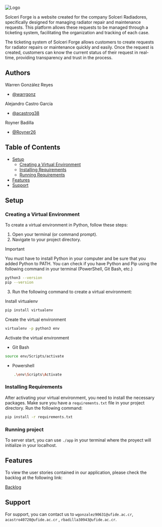 
![Logo](https://solceri.s3.amazonaws.com/logoSolceri.png)

Solceri Forge is a website created for the company Solceri Radiadores, specifically designed for managing radiator repair and maintenance requests. This platform allows these requests to be managed through a ticketing system, facilitating the organization and tracking of each case.

The ticketing system of Solceri Forge allows customers to create requests for radiator repairs or maintenance quickly and easily. Once the request is created, customers can know the current status of their request in real-time, providing transparency and trust in the process.

## Authors

Warren González Reyes
- [@warrgonz](https://github.com/Warrgonz)

Alejandro Castro García
- [@acastrog38](https://github.com/acastrog38)

Royner Badilla 
- [@Royner26](https://github.com/Royner26)


## Table of Contents
- [Setup](#setup)
  - [Creating a Virtual Environment](#creating-a-virtual-environment)
  - [Installing Requirements](#installing-requirements)
  - [Running Requirements](#running-requirements)
- [Features](#features)
- [Support](#support)

## Setup

### Creating a Virtual Environment

To create a virtual environment in Python, follow these steps:

1. Open your terminal (or command prompt).
2. Navigate to your project directory.

> [!IMPORTANT]
> You must have to install Python in your computer and be sure that you added Python to PATH. You can check if you have Python and Pip using the following command in your terminal (PowerShell, Git Bash, etc.)

```sh
python3 --version
pip --version
```

3. Run the following command to create a virtual environment:

Install virtualenv

```sh
pip install virtualenv
```

Create the virtual environment

```sh
virtualenv -p python3 env
```

Activate the virtual environment

- Git Bash

```sh
source env/Scripts/activate
```

- Powershell

```sh
    .\env\Scripts\Activate
```

### Installing Requirements

After activating your virtual environment, you need to install the necessary packages. Make sure you have a `requirements.txt` file in your project directory. Run the following command:

```sh
pip install -r requirements.txt
```
### Running project

To server start, you can use `./app` in your terminal where the proyect will initialize in your localhost.

## Features

To view the user stories contained in our application, please check the backlog at the following link:

[Backlog](https://github.com/users/Warrgonz/projects/1)

## Support

For support, you can contact us to `wgonzalez90631@ufide.ac.cr`, `acastro40720@ufide.ac.cr` , `rbadilla30943@ufide.ac.cr`.
